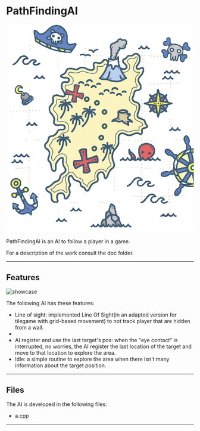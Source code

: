 # PathFindingAI

<!-- ![logo](presentation/projectLogo.png) -->
<p align="center">
  <img src="presentation/projectLogo.png" alt="Image Description">
</p>

PathFindingAI is an AI to follow a player in a game.

For a description of the work consult the doc folder.

***
## Features
![showcase](https://www.youtube.com/watch?v=OsOChnBTgcI)

The following AI has these features:
- Line of sight: implemented Line Of Sight(in an adapted version for tilegame with grid-based movement) to not track player
that are hidden from a wall.   
- 
- AI register and use the last target's pos: when the "eye contact" is interrupted, no worries, the AI register the last location of the target and move to that location to explore the area.
- Idle: a simple routine to explore the area when there isn't many information about the target position.


***
## Files
The AI is developed in the following files:
- a.cpp
***

